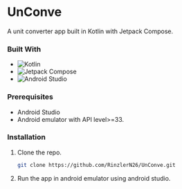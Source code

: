 # UnConve
A unit converter app built in Kotlin with Jetpack Compose.

### Built With

* ![Kotlin](https://img.shields.io/badge/Kotlin-7F52FF?style=for-the-badge&logo=kotlin&logoColor=FFFFFF)
* ![Jetpack Compose](https://img.shields.io/badge/Jetpack%20Compose-4285F4?style=for-the-badge&logo=jetpackcompose&logoColor=FFFFFF)
* ![Android Studio](https://img.shields.io/badge/Android%20Studio-3DDC84?style=for-the-badge&logo=androidstudio&logoColor=FFFFFF)


### Prerequisites

* Android Studio
* Android emulator with API level>=33.

### Installation

1. Clone the repo.
   
   ```sh
   git clone https://github.com/RinzlerN26/UnConve.git
   ```
   
2. Run the app in android emulator using android studio.
   









